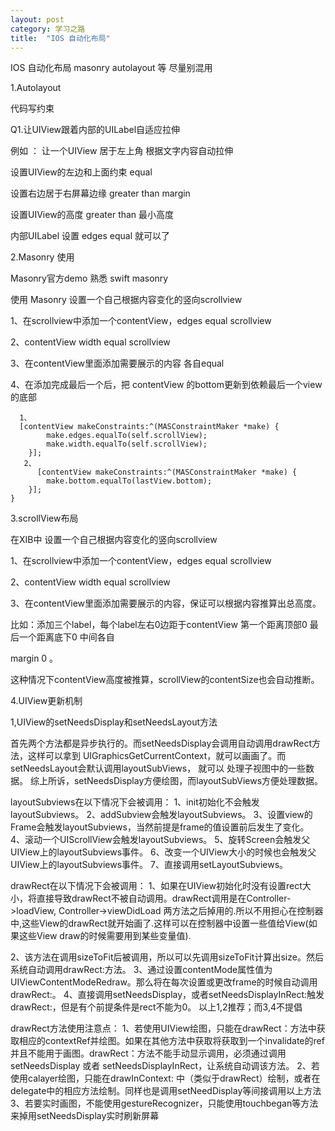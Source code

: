 ```yaml
---
layout: post
category: 学习之路
title:  "IOS 自动化布局" 
---
```


IOS 自动化布局 masonry autolayout  等 尽量别混用

1.Autolayout

代码写约束



Q1.让UIView跟着内部的UILabel自适应拉伸

例如 ： 让一个UIView 居于左上角 根据文字内容自动拉伸 

设置UIView的左边和上面约束 equal 

设置右边居于右屏幕边缘 greater than  margin

设置UIView的高度 greater than 最小高度

内部UILabel 设置 edges  equal 就可以了











2.Masonry 使用

Masonry官方demo 熟悉  swift masonry

使用 Masonry 设置一个自己根据内容变化的竖向scrollview 

1、在scrollview中添加一个contentView，edges equal scrollview

2、contentView width equal scrollview

3、在contentView里面添加需要展示的内容 各自equal 

4、在添加完成最后一个后，把 contentView 的bottom更新到依赖最后一个view的底部

```
  1、
  [contentView makeConstraints:^(MASConstraintMaker *make) {
        make.edges.equalTo(self.scrollView);
        make.width.equalTo(self.scrollView);
    }];
   2、
      [contentView makeConstraints:^(MASConstraintMaker *make) {
        make.bottom.equalTo(lastView.bottom);
    }];
}
```





3.scrollView布局 

在XIB中 设置一个自己根据内容变化的竖向scrollview 

1、在scrollview中添加一个contentView，edges equal scrollview

2、contentView width equal scrollview

3、在contentView里面添加需要展示的内容，保证可以根据内容推算出总高度。

比如：添加三个label，每个label左右0边距于contentView 第一个距离顶部0 最后一个距离底下0 中间各自

margin 0 。

这种情况下contentView高度被推算，scrollView的contentSize也会自动推断。



4.UIView更新机制

1,UIView的setNeedsDisplay和setNeedsLayout方法

  首先两个方法都是异步执行的。而setNeedsDisplay会调用自动调用drawRect方法，这样可以拿到  UIGraphicsGetCurrentContext，就可以画画了。而setNeedsLayout会默认调用layoutSubViews，
 就可以  处理子视图中的一些数据。
综上所诉，setNeedsDisplay方便绘图，而layoutSubViews方便处理数据。

layoutSubviews在以下情况下会被调用：
1、init初始化不会触发layoutSubviews。
2、addSubview会触发layoutSubviews。
3、设置view的Frame会触发layoutSubviews，当然前提是frame的值设置前后发生了变化。
4、滚动一个UIScrollView会触发layoutSubviews。
5、旋转Screen会触发父UIView上的layoutSubviews事件。
6、改变一个UIView大小的时候也会触发父UIView上的layoutSubviews事件。
7、直接调用setLayoutSubviews。

drawRect在以下情况下会被调用：
 1、如果在UIView初始化时没有设置rect大小，将直接导致drawRect不被自动调用。drawRect调用是在Controller->loadView, Controller->viewDidLoad 两方法之后掉用的.所以不用担心在控制器中,这些View的drawRect就开始画了.这样可以在控制器中设置一些值给View(如果这些View draw的时候需要用到某些变量值).

2、该方法在调用sizeToFit后被调用，所以可以先调用sizeToFit计算出size。然后系统自动调用drawRect:方法。
3、通过设置contentMode属性值为UIViewContentModeRedraw。那么将在每次设置或更改frame的时候自动调用drawRect:。
4、直接调用setNeedsDisplay，或者setNeedsDisplayInRect:触发drawRect:，但是有个前提条件是rect不能为0。
以上1,2推荐；而3,4不提倡

drawRect方法使用注意点：
1、若使用UIView绘图，只能在drawRect：方法中获取相应的contextRef并绘图。如果在其他方法中获取将获取到一个invalidate的ref并且不能用于画图。drawRect：方法不能手动显示调用，必须通过调用setNeedsDisplay 或者 setNeedsDisplayInRect，让系统自动调该方法。
2、若使用calayer绘图，只能在drawInContext: 中（类似于drawRect）绘制，或者在delegate中的相应方法绘制。同样也是调用setNeedDisplay等间接调用以上方法
3、若要实时画图，不能使用gestureRecognizer，只能使用touchbegan等方法来掉用setNeedsDisplay实时刷新屏幕
